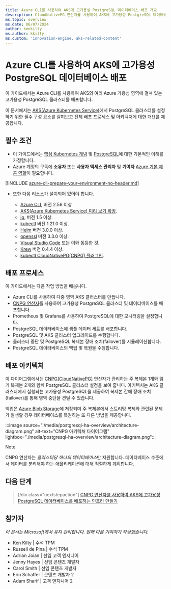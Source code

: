 ```yaml
---
title: Azure CLI를 사용하여 AKS에 고가용성 PostgreSQL 데이터베이스 배포 개요
description: CloudNativePG 연산자를 사용하여 AKS에 고가용성 PostgreSQL 데이터베이스를 배포하는 방법을 알아봅니다.
ms.topic: overview
ms.date: 06/07/2024
author: kenkilty
ms.author: kkilty
ms.custom: 'innovation-engine, aks-related-content'
---
```

# Azure CLI를 사용하여 AKS에 고가용성 PostgreSQL 데이터베이스 배포

이 가이드에서는 Azure CLI를 사용하여 AKS의 여러 Azure 가용성 영역에 걸쳐 있는 고가용성 PostgreSQL 클러스터를 배포합니다.

이 문서에서는 [AKS(Azure Kubernetes Service)][what-is-aks]에서 PostgreSQL 클러스터를 설정하기 위한 필수 구성 요소를 살펴보고 전체 배포 프로세스 및 아키텍처에 대한 개요를 제공합니다.

## 필수 조건

* 이 가이드에서는 [핵심 Kubernetes 개념][core-kubernetes-concepts] 및 [PostgreSQL][postgresql]에 대한 기본적인 이해를 가정합니다.
* Azure 계정의 구독에 **소유자** 또는 **사용자 액세스 관리자** 및 **기여자** [Azure 기본 제공 역할][azure-roles]이 필요합니다.

[!INCLUDE [azure-cli-prepare-your-environment-no-header.md](~/reusable-content/azure-cli/azure-cli-prepare-your-environment-no-header.md)]

* 또한 다음 리소스가 설치되어 있어야 합니다.

  * [Azure CLI](/cli/azure/install-azure-cli), 버전 2.56 이상
  * [AKS(Azure Kubernetes Service) 미리 보기 확장][aks-preview].
  * [jq][jq], 버전 1.5 이상.
  * [kubectl][install-kubectl] 버전 1.21.0 이상.
  * [Helm][install-helm] 버전 3.0.0 이상.
  * [openssl][install-openssl] 버전 3.3.0 이상.
  * [Visual Studio Code][install-vscode] 또는 이와 동등한 것.
  * [Krew][install-krew] 버전 0.4.4 이상.
  * [kubectl CloudNativePG(CNPG) 플러그인][cnpg-plugin].

## 배포 프로세스

이 가이드에서는 다음 작업 방법을 배웁니다.

* Azure CLI를 사용하여 다중 영역 AKS 클러스터를 만듭니다.
* [CNPG 연산자][cnpg-plugin]를 사용하여 고가용성 PostgreSQL 클러스터 및 데이터베이스를 배포합니다.
* Prometheus 및 Grafana를 사용하여 PostgreSQL에 대한 모니터링을 설정합니다.
* PostgreSQL 데이터베이스에 샘플 데이터 세트를 배포합니다.
* PostgreSQL 및 AKS 클러스터 업그레이드를 수행합니다.
* 클러스터 중단 및 PostgreSQL 복제본 장애 조치(failover)를 시뮬레이션합니다.
* PostgreSQL 데이터베이스의 백업 및 복원을 수행합니다.

## 배포 아키텍처

이 다이어그램에서는 [CNPG(CloudNativePG)](https://cloudnative-pg.io/) 연산자가 관리하는 주 복제본 1개와 읽기 복제본 2개와 함께 PostgreSQL 클러스터 설정을 보여 줍니다. 아키텍처는 AKS 클러스터에서 실행되는 고가용성 PostgreSQL을 제공하여 복제본 간에 장애 조치(failover)를 통해 영역 중단을 견딜 수 있습니다.

백업은 [Azure Blob Storage](/azure/storage/blobs/)에 저장되며 주 복제본에서 스트리밍 복제와 관련된 문제가 발생할 경우 데이터베이스를 복원하는 또 다른 방법을 제공합니다.

:::image source="./media/postgresql-ha-overview/architecture-diagram.png" alt-text="CNPG 아키텍처 다이어그램" lightbox="./media/postgresql-ha-overview/architecture-diagram.png":::

> [!NOTE]
> CNPG 연산자는 *클러스터당 하나의 데이터베이스*만 지원합니다. 데이터베이스 수준에서 데이터를 분리해야 하는 애플리케이션에 대해 적절하게 계획합니다.

## 다음 단계

> [!div class="nextstepaction"]
> [CNPG 연산자를 사용하여 AKS에 고가용성 PostgreSQL 데이터베이스를 배포하는 인프라 만들기][create-infrastructure]

## 참가자

*이 문서는 Microsoft에서 유지 관리합니다. 원래 다음 기여자가 작성했습니다.*

* Ken Kilty | 수석 TPM
* Russell de Pina | 수석 TPM
* Adrian Joian | 선임 고객 엔지니어
* Jenny Hayes | 선임 콘텐츠 개발자
* Carol Smith | 선임 콘텐츠 개발자
* Erin Schaffer | 콘텐츠 개발자 2
* Adam Sharif | 고객 엔지니어 2

<!-- LINKS -->
[what-is-aks]: ./what-is-aks.md
[postgresql]: https://www.postgresql.org/
[core-kubernetes-concepts]: ./concepts-clusters-workloads.md
[azure-roles]: ../role-based-access-control/built-in-roles.md
[aks-preview]: ./draft.md#install-the-aks-preview-azure-cli-extension
[jq]: https://jqlang.github.io/jq/
[install-kubectl]: https://kubernetes.io/docs/tasks/tools/install-kubectl/
[install-helm]: https://helm.sh/docs/intro/install/
[install-openssl]: https://www.openssl.org/
[install-vscode]: https://code.visualstudio.com/Download
[install-krew]: https://krew.sigs.k8s.io/
[cnpg-plugin]: https://cloudnative-pg.io/documentation/current/kubectl-plugin/#using-krew
[create-infrastructure]: ./create-postgresql-ha.md
